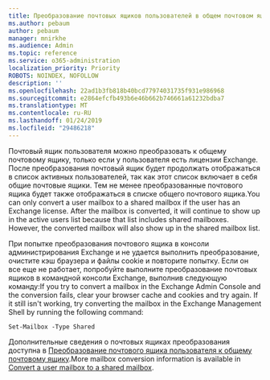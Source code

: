 ```yaml
---
title: Преобразование почтовых ящиков пользователей в общем почтовом ящике?
ms.author: pebaum
author: pebaum
manager: mnirkhe
ms.audience: Admin
ms.topic: reference
ms.service: o365-administration
localization_priority: Priority
ROBOTS: NOINDEX, NOFOLLOW
description: ''
ms.openlocfilehash: 22ad1b3fb818b40bcd77974031735f931e986968
ms.sourcegitcommit: e2864efcfb493b6e46b662b746661a61232bdba7
ms.translationtype: MT
ms.contentlocale: ru-RU
ms.lasthandoff: 01/24/2019
ms.locfileid: "29486218"
---
```

<span data-ttu-id="36b62-p101">Почтовый ящик пользователя можно преобразовать к общему почтовому ящику, только если у пользователя есть лицензии Exchange. После преобразования почтовый ящик будет продолжать отображаться в список активных пользователей, так как этот список включает в себя общие почтовые ящики. Тем не менее преобразованные почтового ящика будет также отображаться в списке общего почтового ящика.</span><span class="sxs-lookup"><span data-stu-id="36b62-p101">You can only convert a user mailbox to a shared mailbox if the user has an Exchange license. After the mailbox is converted, it will continue to show up in the active users list because that list includes shared mailboxes. However, the converted mailbox will also show up in the shared mailbox list.</span></span> 
  
<span data-ttu-id="36b62-p102">При попытке преобразования почтового ящика в консоли администрирования Exchange и не удается выполнить преобразование, очистите кэш браузера и файлы cookie и повторите попытку. Если он все еще не работает, попробуйте выполните преобразование почтовых ящиков в командной консоли Exchange, выполнив следующую команду:</span><span class="sxs-lookup"><span data-stu-id="36b62-p102">If you try to convert a mailbox in the Exchange Admin Console and the conversion fails, clear your browser cache and cookies and try again. If it still isn't working, try converting the mailbox in the Exchange Management Shell by running the following command:</span></span>
  
```
Set-Mailbox -Type Shared
```

<span data-ttu-id="36b62-107">Дополнительные сведения о почтовых ящиках преобразования доступна в [Преобразование почтового ящика пользователя к общему почтовому ящику](https://support.office.com/client/2e122487-e1f5-4f26-ba41-5689249d93ba).</span><span class="sxs-lookup"><span data-stu-id="36b62-107">More mailbox conversion information is available in [Convert a user mailbox to a shared mailbox](https://support.office.com/client/2e122487-e1f5-4f26-ba41-5689249d93ba).</span></span>
  
